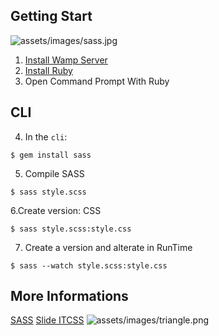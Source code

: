 ## Getting Start
![assets/images/sass.jpg](sass.jpg)

1. [Install Wamp Server](https://sourceforge.net/projects/wampserver/)
2. [Install Ruby](http://rubyinstaller.org/)
3. Open Command Prompt With Ruby 

## CLI
4. In the `cli`:
```
$ gem install sass
```
5. Compile SASS
```
$ sass style.scss     
```
6.Create version: CSS
```
$ sass style.scss:style.css    
```    
7. Create a version and alterate in RunTime
```
$ sass --watch style.scss:style.css   
``` 

## More Informations
[SASS](https://github.com/sass/sass)
[Slide ITCSS](http://slides.com/vazdanilo/organizacao-css#/31)
![assets/images/triangle.png](triangle.png)

